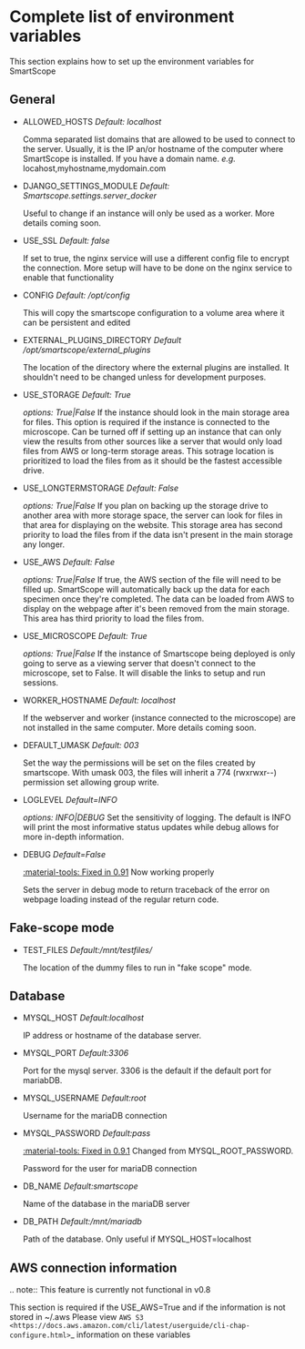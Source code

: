 # Complete list of environment variables

This section explains how to set up the environment variables for SmartScope

## General

* ALLOWED_HOSTS *Default: localhost*

    Comma separated list domains that are allowed to be used to connect to the server. Usually, it is the IP an/or hostname of the computer where SmartScope is installed. If you have a domain name.
    *e.g.* locahost,myhostname,mydomain.com

* DJANGO_SETTINGS_MODULE *Default: Smartscope.settings.server_docker*

    Useful to change if an instance will only be used as a worker.
    More details coming soon.

* USE_SSL *Default: false*

    If set to true, the nginx service will use a different config file to encrypt the connection. More setup will have to be done on the nginx service to enable that functionality

* CONFIG *Default: /opt/config*

    This will copy the smartscope configuration to a volume area where it can be persistent and edited

* EXTERNAL_PLUGINS_DIRECTORY *Default /opt/smartscope/external_plugins*

    The location of the directory where the external plugins are installed. It shouldn't need to be changed unless for development purposes.

* USE_STORAGE *Default: True*

    *options: True|False*
    If the instance should look in the main storage area for files. This option is required if the instance is connected to the microscope.
    Can be turned off if setting up an instance that can only view the results from other sources like a server that would only load files from AWS or long-term storage areas.
    This sotrage location is prioritized to load the files from as it should be the fastest accessible drive.

* USE_LONGTERMSTORAGE *Default: False*

    *options: True|False*
    If you plan on backing up the storage drive to another area with more storage space, the server can look for files in that area for displaying on the website.
    This storage area has second priority to load the files from if the data isn't present in the main storage any longer.

* USE_AWS *Default: False*

    *options: True|False*
    If true, the AWS section of the file will need to be filled up. SmartScope will automatically back up the data for each specimen once they're completed. The data can be loaded from AWS to display on the webpage after it's been removed from the main storage.
    This area has third priority to load the files from.

* USE_MICROSCOPE *Default: True*

    *options: True|False*
    If the instance of Smartscope being deployed is only going to serve as a viewing server that doesn't connect to the microscope, set to False. It will disable the links to setup and run sessions.

* WORKER_HOSTNAME *Default: localhost*

    If the webserver and worker (instance connected to the microscope) are not installed in the same computer.
    More details coming soon.

* DEFAULT_UMASK *Default: 003*

    Set the way the permissions will be set on the files created by smartscope. With umask 003, the files will inherit a 774 (rwxrwxr--) permission set allowing group write.

* LOGLEVEL *Default=INFO*

    *options: INFO|DEBUG*
    Set the sensitivity of logging. The default is INFO will print the most informative status updates while debug allows for more in-depth information.

* DEBUG  *Default=False*

    [:material-tools: Fixed in 0.91]() Now working properly

    Sets the server in debug mode to return traceback of the error on webpage loading instead of the regular return code.

## Fake-scope mode

* TEST_FILES *Default:/mnt/testfiles/*

    The location of the dummy files to run in "fake scope" mode.

## Database

* MYSQL_HOST *Default:localhost*

    IP address or hostname of the database server.

* MYSQL_PORT *Default:3306*

    Port for the mysql server. 3306 is the default if the default port for mariabDB.

* MYSQL_USERNAME *Default:root*

    Username for the mariaDB connection

* MYSQL_PASSWORD *Default:pass*

    [:material-tools: Fixed in 0.9.1]() Changed from MYSQL_ROOT_PASSWORD.

    Password for the user for mariaDB connection

* DB_NAME *Default:smartscope*

    Name of the database in the mariaDB server

* DB_PATH *Default:/mnt/mariadb*

    Path of the database. Only useful if MYSQL_HOST=localhost

## AWS connection information

.. note:: This feature is currently not functional in v0.8

This section is required if the USE_AWS=True and if the information is not stored in ~/.aws
Please view `AWS S3 <https://docs.aws.amazon.com/cli/latest/userguide/cli-chap-configure.html>`_ information on these variables


